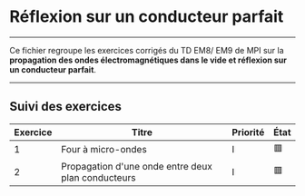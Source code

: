 # Réflexion sur un conducteur parfait

---

Ce fichier regroupe les exercices corrigés du TD EM8/ EM9 de MPI sur la **propagation des ondes électromagnétiques dans le vide et réflexion sur un conducteur parfait**.

---

## Suivi des exercices

| Exercice | Titre                                                          | Priorité | État |
|----------|----------------------------------------------------------------|----------|------|
| 1        | Four à micro-ondes                                             | I        | 🟥   |
| 2        | Propagation d'une onde entre deux plan conducteurs             | I        | 🟥   |